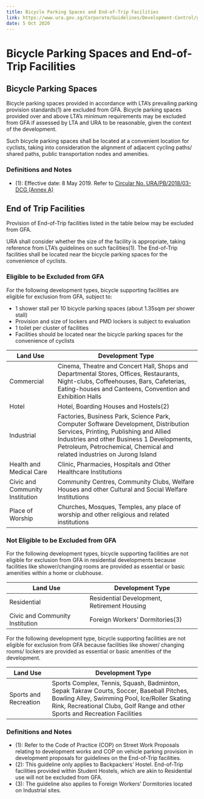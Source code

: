 ```yaml
---
title: Bicycle Parking Spaces and End-of-Trip Facilities
link: https://www.ura.gov.sg/Corporate/Guidelines/Development-Control/gross-floor-area/GFA/BicycleParkingSpacesandEnd-of-TripFacilities
date: 5 Oct 2020
---
```


# Bicycle Parking Spaces and End-of-Trip Facilities

## Bicycle Parking Spaces

Bicycle parking spaces provided in accordance with LTA’s prevailing parking provision standards(1) are excluded from GFA. Bicycle parking spaces provided over and above LTA’s minimum requirements may be excluded from GFA if assessed by LTA and URA to be reasonable, given the context of the development.

Such bicycle parking spaces shall be located at a convenient location for cyclists, taking into consideration the alignment of adjacent cycling paths/ shared paths, public transportation nodes and amenities.

### Definitions and Notes

- (1): Effective date: 8 May 2019. Refer to [Circular No. URA/PB/2018/03-DCG (Annex A)](https://www.ura.gov.sg/-/media/Corporate/Guidelines/Development-control/Circulars/2018/May/dc18-03/dc18-03-Annex-A.pdf)

## End of Trip Facilities

Provision of End-of-Trip facilities listed in the table below may be excluded from GFA.

URA shall consider whether the size of the facility is appropriate, taking reference from LTA’s guidelines on such facilities(1). The End-of-Trip facilities shall be located near the bicycle parking spaces for the convenience of cyclists.

### Eligible to be Excluded from GFA

For the following development types, bicycle supporting facilities are eligible for exclusion from GFA, subject to:

- 1 shower stall per 10 bicycle parking spaces (about 1.35sqm per shower stall)
- Provision and size of lockers and PMD lockers is subject to evaluation
- 1 toilet per cluster of facilities
- Facilities should be located near the bicycle parking spaces for the convenience of cyclists

| Land Use                        | Development Type                                                                                                                                                                                                                                       |
| ------------------------------- | ------------------------------------------------------------------------------------------------------------------------------------------------------------------------------------------------------------------------------------------------------ |
| Commercial                      | Cinema, Theatre and Concert Hall, Shops and Departmental Stores, Offices, Restaurants, Night-clubs, Coffeehouses, Bars, Cafeterias, Eating-houses and Canteens, Convention and Exhibition Halls                                                        |
| Hotel                           | Hotel, Boarding Houses and Hostels(2)                                                                                                                                                                                                                  |
| Industrial                      | Factories, Business Park, Science Park, Computer Software Development, Distribution Services, Printing, Publishing and Allied Industries and other Business 1 Developments, Petroleum, Petrochemical, Chemical and related industries on Jurong Island |
| Health and Medical Care         | Clinic, Pharmacies, Hospitals and Other Healthcare Institutions                                                                                                                                                                                        |
| Civic and Community Institution | Community Centres, Community Clubs, Welfare Houses and other Cultural and Social Welfare Institutions                                                                                                                                                  |
| Place of Worship                | Churches, Mosques, Temples, any place of worship and other religious and related institutions                                                                                                                                                          |

### Not Eligible to be Excluded from GFA

For the following development types, bicycle supporting facilities are not eligible for exclusion from GFA in residential developments because facilities like shower/changing rooms are provided as essential or basic amenities within a home or clubhouse.

| Land Use                        | Development Type                            |
| ------------------------------- | ------------------------------------------- |
| Residential                     | Residential Development, Retirement Housing |
| Civic and Community Institution | Foreign Workers’ Dormitories(3)             |

For the following development type, bicycle supporting facilities are not eligible for exclusion from GFA because facilities like shower/ changing rooms/ lockers are provided as essential or basic amenities of the development.

| Land Use              | Development Type                                                                                                                                                                                                           |
| --------------------- | -------------------------------------------------------------------------------------------------------------------------------------------------------------------------------------------------------------------------- |
| Sports and Recreation | Sports Complex, Tennis, Squash, Badminton, Sepak Takraw Courts, Soccer, Baseball Pitches, Bowling Alley, Swimming Pool, Ice/Roller Skating Rink, Recreational Clubs, Golf Range and other Sports and Recreation Facilities |

### Definitions and Notes

- (1): Refer to the Code of Practice (COP) on Street Work Proposals relating to development works and COP on vehicle parking provision in development proposals for guidelines on the End-of-Trip facilities.
- (2): This guideline only applies to Backpackers’ Hostel. End-of-Trip facilities provided within Student Hostels, which are akin to Residential use will not be excluded from GFA.
- (3): The guideline also applies to Foreign Workers’ Dormitories located on Industrial sites.

